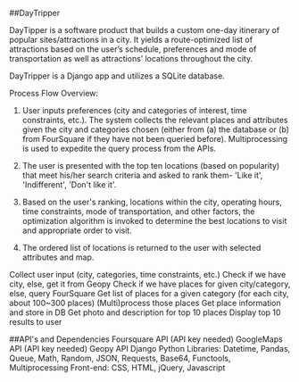 ##DayTripper

DayTipper is a software product that builds a custom one-day itinerary of popular sites/attractions in a city. It yields a route-optimized list of attractions based on the user’s schedule, preferences and mode of transportation as well as attractions’ locations throughout the city.

DayTripper is a Django app and utilizes a SQLite database. 

Process Flow Overview:
1. User inputs preferences (city and categories of interest, time constraints, etc.). The system collects the relevant places and attributes given the city and categories chosen (either from (a) the database or (b) from FourSquare if they have not been queried before). Multiprocessing is used to expedite the query process from the APIs.

2. The user is presented with the top ten locations (based on popularity) that meet his/her search criteria and asked to rank them- 'Like it', 'Indifferent', 'Don't like it'.

3. Based on the user's ranking, locations within the city, operating hours, time constraints, mode of transportation, and other factors, the optimization algorithm is invoked to determine the best locations to visit and appropriate order to visit.

4. The ordered list of locations is returned to the user with selected attributes and map. 

Collect user input (city, categories, time constraints, etc.)
Check if we have city, else, get it from Geopy
Check if we have places for given city/category, else, query FourSquare 
Get list of places for a given category (for each city, about 100~300 places)
(Multi)process those places
Get place information and store in DB
Get photo and description for top 10 places
Display top 10 results to user



##API's and Dependencies
Foursquare API (API key needed)
GoogleMaps API (API key needed)
Geopy API
Django
Python Libraries: Datetime, Pandas, Queue, Math, Random, JSON, Requests, Base64, Functools, Multiprocessing 
Front-end: CSS, HTML, jQuery, Javascript















































































































































































































































